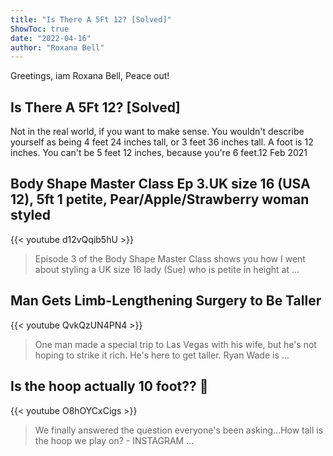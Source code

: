 ```yaml
---
title: "Is There A 5Ft 12? [Solved]"
ShowToc: true 
date: "2022-04-16"
author: "Roxana Bell" 
---
```


Greetings, iam Roxana Bell, Peace out!
## Is There A 5Ft 12? [Solved]
Not in the real world, if you want to make sense. You wouldn't describe yourself as being 4 feet 24 inches tall, or 3 feet 36 inches tall. A foot is 12 inches. You can't be 5 feet 12 inches, because you're 6 feet.12 Feb 2021

## Body Shape Master Class Ep 3.UK size 16 (USA 12), 5ft 1 petite, Pear/Apple/Strawberry woman styled
{{< youtube d12vQqib5hU >}}
>Episode 3 of the Body Shape Master Class shows you how I went about styling a UK size 16 lady (Sue) who is petite in height at ...

## Man Gets Limb-Lengthening Surgery to Be Taller
{{< youtube QvkQzUN4PN4 >}}
>One man made a special trip to Las Vegas with his wife, but he's not hoping to strike it rich. He's here to get taller. Ryan Wade is ...

## Is the hoop actually 10 foot?? 🤔
{{< youtube O8hOYCxCigs >}}
>We finally answered the question everyone's been asking...How tall is the hoop we play on? - INSTAGRAM ...

